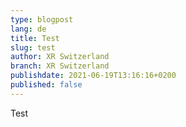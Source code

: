```yaml
---
type: blogpost
lang: de
title: Test
slug: test
author: XR Switzerland
branch: XR Switzerland
publishdate: 2021-06-19T13:16:16+0200
published: false
---
```

Test